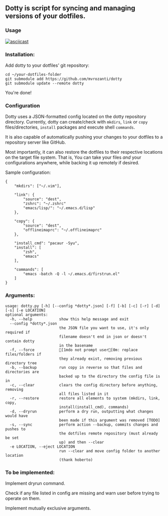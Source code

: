 ## Dotty is script for syncing and managing  versions of your dotfiles.

### Usage
[![asciicast](https://asciinema.org/a/200410.png)](https://asciinema.org/a/200410)

### Installation:
  Add dotty to your dotfiles' git repository:
  
    cd ~/your-dotfiles-folder
    git submodule add https://github.com/mvrozanti/dotty
    git submodule update --remote dotty

You're done!
  
### Configuration
  Dotty uses a JSON-formatted config located on the dotty repository directory.
  Currently, dotty can create/check with `mkdirs`, `link` or `copy` files/directories, `install` packages and execute shell `commands`.

  It is also capable of automatically pushing your changes to your dotfiles to a repository server like GitHub.

  Most importantly, it can also restore the dotfiles to their respective locations on the target file system. That is, You can take your files *and* your configurations anywhere, while backing it up remotely if desired.

  Sample configuration:

    {
        "mkdirs": ["~/.vim"],
        
        "link": {
            "source": "dest",
            "zshrc": "~/.zshrc"
            "emacs/lisp/": "~/.emacs.d/lisp"
        },

        "copy": {
            "source": "dest",
            "offlineimaprc": "~/.offlineimaprc"
        },

        "install_cmd": "pacaur -Syu",
        "install": [
            "zsh",
            "emacs"
        ],
		
        "commands": [
            "emacs -batch -Q -l ~/.emacs.d/firstrun.el"
        ]
    }

### Arguments: 
  
    usage: dotty.py [-h] [--config *dotty*.json] [-f] [-b] [-c] [-r] [-d] [-s] [-e LOCATION]
    optional arguments:
      -h, --help            show this help message and exit
      --config *dotty*.json
                            the JSON file you want to use, it's only required if
                            filename doesn't end in json or doesn't contain dotty
                            in the basename
      -f, --force           [1mdo not prompt user[0m: replace files/folders if
                            they already exist, removing previous directory tree
      -b, --backup          run copy in reverse so that files and directories are
                            backed up to the directory the config file is in
      -c, --clear           clears the config directory before anything, removing
                            all files listed in it
      -r, --restore         restore all elements to system (mkdirs, link, copy,
                            install(install_cmd), commands)
      -d, --dryrun          perform a dry run, outputting what changes would have
                            been made if this argument was removed [TODO]
      -s, --sync            perform action --backup, commits changes and pushes to
                            the dotfiles remote repository (must already be set
                            up) and then --clear
      -e LOCATION, --eject LOCATION
                            run --clear and move config folder to another location
                            (thank hoberto)
### To be implemented:
 Implement dryrun command.

 Check if any file listed in config are missing and warn user before trying to operate on them.

 Implement mutually exclusive arguments.
